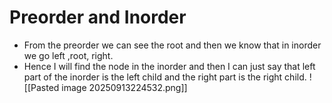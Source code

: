 # Preorder and Inorder

- From the preorder we can see the root and then we know that in inorder we go left ,root, right. 
- Hence I will find the node in the inorder and then I can just say that left part of the inorder is the left child and the right part is the right child.
![[Pasted image 20250913224532.png]]